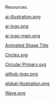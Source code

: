 Resources:

[ai-illustration.png](https://www.pinclipart.com/pindetail/ibiwTJm_ai-artificial-intelligence-company-ai-development-png-clipart/)

[ai-logo.png](https://www.cleanpng.com/png-artificial-intelligence-research-synthetic-intelli-5894619/)

[ai-logo-main.png]()

[Animated Shape Title](https://bgjar.com/)

[Circles.svg](https://bgjar.com/)

[Circular Primary.svg](https://bgjar.com/)

[github-logo.png]()

[global-illustration.png](https://www.pngmart.com/image/120813)

[Wave.png](https://bgjar.com/wave)